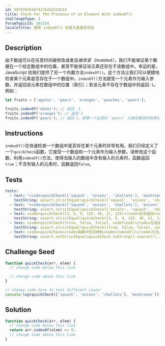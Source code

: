 ```yaml
---
id: 587d7b7b367417b2b2512b14
title: Check For The Presence of an Element With indexOf()
challengeType: 1
forumTopicId: 301154
localeTitle: 使用 indexOf() 检查元素是否存在
---
```


## Description
<section id='description'>
由于数组可以在任意时间被修改或者说<em>被改变（mutated）</em>，我们不能保证某个数据在一个给定数组中的位置，甚至不能保证该元素还存在于该数组中。幸运的是，JavaScript 给我们提供了另一个内置方法<code>indexOf()</code>。这个方法让我们可以便捷地检查某个元素是否存在于一个数组中。<code>indexOf()</code>方法接受一个元素作为输入参数，并返回该元素在数组中的位置（索引）；若该元素不存在于数组中则返回<code>-1</code>。
例如：

```js
let fruits = ['apples', 'pears', 'oranges', 'peaches', 'pears'];

fruits.indexOf('dates'); // 返回 -1
fruits.indexOf('oranges'); // 返回 2
fruits.indexOf('pears'); // 返回 1，即第一个出现的 'pears' 元素在数组中的索引为 1
```

</section>

## Instructions
<section id='instructions'>
<code>indexOf()</code>在快速检查一个数组中是否存在某个元素时非常有用。我们已经定义了一个<code>quickCheck</code>函数，它接受一个数组和一个元素作为输入参数。请修改这个函数，利用<code>indexOf()</code>方法，使得当输入的数组中含有输入的元素时，函数返回<code>true</code>；不含有输入的元素时，函数返回<code>false</code>。
</section>

## Tests
<section id='tests'>

```yml
tests:
  - text: "<code>quickCheck(['squash', 'onions', 'shallots'], 'mushrooms')</code>应该返回<code>false</code>。"
    testString: assert.strictEqual(quickCheck(['squash', 'onions', 'shallots'], 'mushrooms'), false);
  - text: "<code>quickCheck(['squash', 'onions', 'shallots'], 'onions')</code>应该返回<code>true</code>。"
    testString: assert.strictEqual(quickCheck(['onions', 'squash', 'shallots'], 'onions'), true);
  - text: <code>quickCheck([3, 5, 9, 125, 45, 2], 125)</code>应该返回<code>true</code>。
    testString: assert.strictEqual(quickCheck([3, 5, 9, 125, 45, 2], 125), true);
  - text: <code>quickCheck([true, false, false], undefined)</code>应该返回<code>false</code>。
    testString: assert.strictEqual(quickCheck([true, false, false], undefined), false);
  - text: <code>quickCheck</code>函数中应该用到<code>indexOf()</code>方法。
    testString: assert.notStrictEqual(quickCheck.toString().search(/\.indexOf\(/), -1);

```

</section>

## Challenge Seed
<section id='challengeSeed'>

<div id='js-seed'>

```js
function quickCheck(arr, elem) {
  // change code below this line

  // change code above this line
}

// change code here to test different cases:
console.log(quickCheck(['squash', 'onions', 'shallots'], 'mushrooms'));
```

</div>



</section>

## Solution
<section id='solution'>

```js
function quickCheck(arr, elem) {
  // change code below this line
  return arr.indexOf(elem) >= 0; 
  // change code above this line
}
```

</section>
